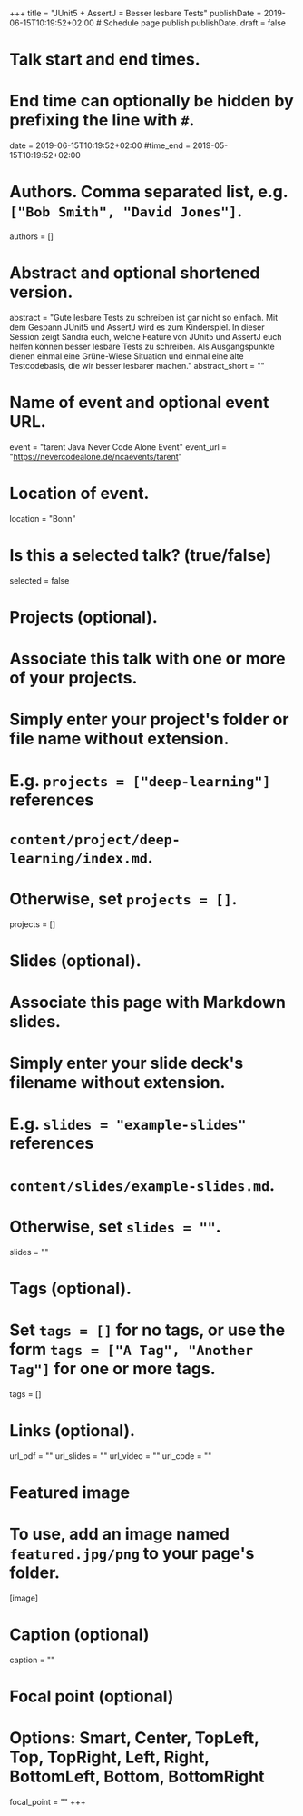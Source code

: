 +++
title = "JUnit5 + AssertJ = Besser lesbare Tests"
publishDate = 2019-06-15T10:19:52+02:00  # Schedule page publish publishDate.
draft = false

# Talk start and end times.
#   End time can optionally be hidden by prefixing the line with `#`.
date = 2019-06-15T10:19:52+02:00
#time_end = 2019-05-15T10:19:52+02:00

# Authors. Comma separated list, e.g. `["Bob Smith", "David Jones"]`.
authors = []

# Abstract and optional shortened version.
abstract = "Gute lesbare Tests zu schreiben ist gar nicht so einfach. Mit dem Gespann JUnit5 und AssertJ wird es zum Kinderspiel. In dieser Session zeigt Sandra euch, welche Feature von JUnit5 und AssertJ euch helfen können besser lesbare Tests zu schreiben.  Als Ausgangspunkte dienen einmal eine Grüne-Wiese Situation und einmal eine alte Testcodebasis, die wir besser lesbarer machen."
abstract_short = ""

# Name of event and optional event URL.
event = "tarent Java Never Code Alone Event"
event_url = "https://nevercodealone.de/ncaevents/tarent"

# Location of event.
location = "Bonn"

# Is this a selected talk? (true/false)
selected = false

# Projects (optional).
#   Associate this talk with one or more of your projects.
#   Simply enter your project's folder or file name without extension.
#   E.g. `projects = ["deep-learning"]` references
#   `content/project/deep-learning/index.md`.
#   Otherwise, set `projects = []`.
projects = []

# Slides (optional).
#   Associate this page with Markdown slides.
#   Simply enter your slide deck's filename without extension.
#   E.g. `slides = "example-slides"` references
#   `content/slides/example-slides.md`.
#   Otherwise, set `slides = ""`.
slides = ""

# Tags (optional).
#   Set `tags = []` for no tags, or use the form `tags = ["A Tag", "Another Tag"]` for one or more tags.
tags = []

# Links (optional).
url_pdf = ""
url_slides = ""
url_video = ""
url_code = ""

# Featured image
# To use, add an image named `featured.jpg/png` to your page's folder.
[image]
  # Caption (optional)
  caption = ""

  # Focal point (optional)
  # Options: Smart, Center, TopLeft, Top, TopRight, Left, Right, BottomLeft, Bottom, BottomRight
  focal_point = ""
+++
